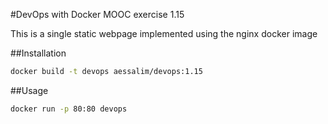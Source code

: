 #DevOps with Docker MOOC exercise 1.15

This is a single static webpage implemented using the nginx docker image

##Installation
```bash
docker build -t devops aessalim/devops:1.15
```
##Usage

```bash
docker run -p 80:80 devops
```
